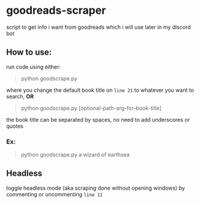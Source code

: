 # goodreads-scraper

script to get info i want from goodreads which i will use later in my discord bot

## How to use: 
run code using either:
> python goodscrape.py

where you change the default book title on `line 21` to whatever you want to search, **OR**

> python goodscrape.py [optional-path-arg-for-book-title]

the book title can be separated by spaces, no need to add underscores or quotes

### Ex: 
> python goodscrape.py a wizard of earthsea

## Headless
toggle headless mode (aka scraping done without opening windows) by commenting or uncommenting `line 11`